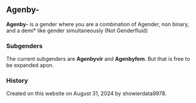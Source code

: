 ## Agenby-

**Agenby-** is a gender where you are a combination of Agender, non binary, and a demi* like gender simultaneously (Not Genderfluid)

### Subgenders
The current subgenders are **Agenbyvir** and **Agenbyfem**. But that is free to be expanded apon.

### History
Created on this website on August 31, 2024 by showierdata9978.
